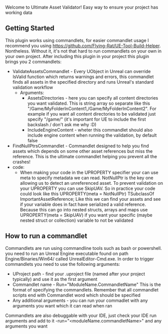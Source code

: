 Welcome to Ultimate Asset Validator!
Easy way to ensure your project has working data

## Getting Started
This plugin works using commandlets, for easier commandlet usage I recommend you using https://github.com/Flying-Rat/UE-Tool-Build-Helper.
Nontheless. Without it, it's not that hard to run commandlets on your own in your own project.
After including this plugin in your project this plugin brings you 2 commandlets:
- ValidateAssetsCommandlet - Every UObject in Unreal can override IsValid function which returns warnings and errors, this commandlet finds all assets in the specified directory and runs Unreal's standard validation workflow
    - Arguments:
        - AssetsDirectories - here you can specify all content directories you want validated. This is string array so separate like this "/Game/MyFolderInContent1,/Game/MyFolderInContent2". For example if you want all content directories to be validated just specify "/game/" (it's important for UE to include the first backslash / don't ask me why :D)
        - IncludeEngineContent - wheter this commandlet should also include engine content when running the validation, by default false
- FindNullPtrsCommandlet - Commandlet designed to help you find assets which depends on some other asset references but miss the reference. This is the ultimate commandlet helping you prevent all the crashes!
- code:
    - When making your code in the UPROPERTY specifier your can use meta to specify metadata we can read. NotNullPtr is the key one allowing us to detect an unreferenced asset. To prevent validation on your UPROPERTY you can use SkipUAV. So in practice your code could look like this
    UPROPERTY(meta = NotNullPtr)
    TSubclassOf<UObject> ImportantAssetReference;
    Like this we can find your assets and see if your variable does in fact have serialized a valid reference. Because this can go into nested structs, arrays and maps use UPROPERTY(meta = SkipUAV) if you want your specific (maybe nested struct or collection) variable to not be validated

## How to run a commandlet
Commandlets are run using commandline tools such as bash or powershell. you need to run an Unreal Engine executable found on path Engine/Binaries/Win64/ called UnrealEditor-Cmd.exe.
In order to trigger commandlets you need to use the following arguments:
- UProject path - find your .uproject file (named after your project typically) and use it as the first argument
- Commandlet name - Run="ModuleName.CommandletName" This is the format of specifying the commandlets. Remember that all commandlet scripts end with Commandlet word which should be specified
- Any additional arguments - you can run your commadlet with any arguments you want which it can read when ran

Commandlets are also debuggable with your IDE, just check your IDE run arguments and add to it -run="<moduleName.commandletName>" and any arguments you want